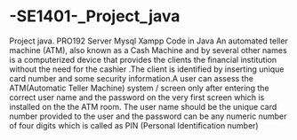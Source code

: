 # -SE1401-_Project_java
Project java. PRO192
Server Mysql Xampp
Code in Java
An automated teller machine (ATM), also known as a Cash Machine and by several
other names is a computerized device that provides the clients the financial institution
without the need for the cashier .The client is identified by inserting unique card number
and some security information.A user can assess the ATM(Automatic Teller Machine)
system / screen only after entering the correct user name and the password on the very
first screen which is installed on the the ATM room.
The user name should be the unique card number provided to the user and the password
can be any numeric number of four digits which is called as PIN (Personal Identification
number)
